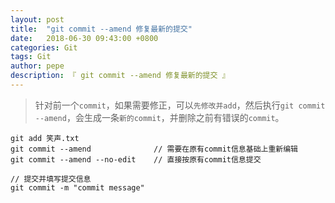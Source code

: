 ```yaml
---
layout: post
title:  "git commit --amend 修复最新的提交"
date:   2018-06-30 09:43:00 +0800
categories: Git
tags: Git
author: pepe
description: 『 git commit --amend 修复最新的提交 』
---
```


> 针对前一个`commit`，如果需要修正，可以`先修改并add`，然后执行`git commit --amend`，会生成一条`新的commit`，并删除之前有错误的`commit`。

```
git add 笑声.txt
git commit --amend              // 需要在原有commit信息基础上重新编辑
git commit --amend --no-edit    // 直接按原有commit信息提交

// 提交并填写提交信息
git commit -m "commit message"
```













